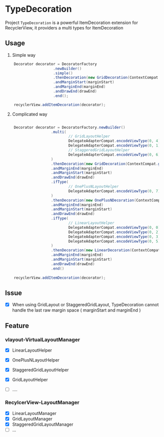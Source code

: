 # TypeDecoration

Project `TypeDecoration` is a powerful ItemDecoration extension for RecyclerView, it providers a multi types for ItemDecoration

## Usage

1. Simple way
```java
    Decorator decorator = DecoratorFactory
                      .newBuilder()
                      .simple()
                      .thenDecoration(new GridDecoration(ContextCompat.getDrawable(this, R.drawable.divider_vertical2), SPAN_COUNT))
                      .andMarginStart(marginStart)
                      .andMarginEnd(marginEnd)
                      .andDrawEnd(drawEnd)
                      .end();

    recyclerView.addItemDecoration(decorator);
```

2. Complicated way
```java

    Decorator decorator = DecoratorFactory.newBuilder()
                     .multi(
                             // GridLayoutHelper
                             DelegateAdapterCompat.encodeViewType(0, 4),
                             DelegateAdapterCompat.encodeViewType(0, 1),
                             // StaggeredGridLayoutHelper
                             DelegateAdapterCompat.encodeViewType(0, 6)
                     )
                     .thenDecoration(new GridDecoration(ContextCompat.getDrawable(this, R.drawable.divider_vertical2), SPAN_COUNT))
                     .andMarginEnd(marginEnd)
                     .andMarginStart(marginStart)
                     .andDrawEnd(drawEnd)
                     .ifType(
                             // OnePlusNLayoutHelper
                             DelegateAdapterCompat.encodeViewType(0, 7)
                     )
                     .thenDecoration(new OnePlusNDecoration(ContextCompat.getDrawable(this, R.drawable.divider_vertical), 2))
                     .andMarginEnd(marginEnd)
                     .andMarginStart(marginStart)
                     .andDrawEnd(drawEnd)
                     .ifType(
                             // LinearLayoutHelper
                             DelegateAdapterCompat.encodeViewType(0, 0),
                             DelegateAdapterCompat.encodeViewType(0, 2),
                             DelegateAdapterCompat.encodeViewType(0, 3),
                             DelegateAdapterCompat.encodeViewType(0, 5)
                     )
                     .thenDecoration(new LinearDecoration(ContextCompat.getDrawable(this, R.drawable.divider_vertical2)))
                     .andMarginEnd(marginEnd)
                     .andMarginStart(marginStart)
                     .andDrawEnd(drawEnd)
                     .end()
      
    recyclerView.addItemDecoration(decorator);
```

## Issue

- [x] When using GridLayout or StaggeredGridLayout, TypeDecoration cannot handle the last raw margin space ( marginStart and marginEnd )


## Feature

### vlayout-VirtualLayoutManager

- [x] LinearLayoutHelper
- [x] OnePlusNLayoutHelper
- [x] StaggeredGridLayoutHelper
- [x] GridLayoutHelper
- [ ] ....


### RecylcerView-LayoutManager

- [x] LinearLayoutManager
- [x] GridLayoutManager
- [x] StaggeredGridLayoutManager
- [ ] ...
